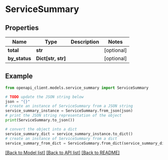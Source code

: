# ServiceSummary


## Properties

Name | Type | Description | Notes
------------ | ------------- | ------------- | -------------
**total** | **str** |  | [optional] 
**by_status** | **Dict[str, str]** |  | [optional] 

## Example

```python
from openapi_client.models.service_summary import ServiceSummary

# TODO update the JSON string below
json = "{}"
# create an instance of ServiceSummary from a JSON string
service_summary_instance = ServiceSummary.from_json(json)
# print the JSON string representation of the object
print(ServiceSummary.to_json())

# convert the object into a dict
service_summary_dict = service_summary_instance.to_dict()
# create an instance of ServiceSummary from a dict
service_summary_from_dict = ServiceSummary.from_dict(service_summary_dict)
```
[[Back to Model list]](../README.md#documentation-for-models) [[Back to API list]](../README.md#documentation-for-api-endpoints) [[Back to README]](../README.md)


